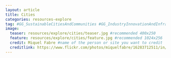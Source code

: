 ```yaml
---
layout: article
title: Cities
categories: resources-explore
tag: #GG_SustainableCitiesAndCommunities #GG_IndustryInnovationAndInfrastructure #GG_ClimateAction
image:
  teaser: resources/explore/cities/teaser.jpg #recommended 400x250
  feature: resources/explore/cities/feature.jpg #recommended 1024x256
  credit: Miquel Fabre #name of the person or site you want to credit
  creditlink: https://www.flickr.com/photos/miquelfabre/16283712511/in/photolist-qNWhpZ-aCXkva-aCKjv4-aAecu7-uW8XMu-5ZhDaD-zvpeXD-yU1S5M-hLoc6s-dwWV5Q-8HquqY-2ArhvU-dSimv8-o1TFY-vSQaUq-DqTsrr-nY39Y2-5xUA1f-bLnncB-hLoEqV-eMkPKa-8FzzR4-cRvn4Y-2FEXcB-uZd4s3-vfoxGM-u3GcyE-o4dSaj-9zACcs-dRez3k-nBq6w-mhK8oQ-d9MZo-6FJuNo-qfNvBa-dC2wpq-9fgy66-hLnFkp-eoVckt-bmhmrH-er4xdN-FRErN-7fLEor-rTbuhz-J1Zej-t34gQ3-61q8zx-2o8mc1-dcgxmd-3utcVB #url to their site or licensing
---
```


